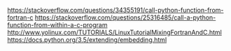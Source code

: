 https://stackoverflow.com/questions/34355191/call-python-function-from-fortran-c
https://stackoverflow.com/questions/25316485/call-a-python-function-from-within-a-c-program
http://www.yolinux.com/TUTORIALS/LinuxTutorialMixingFortranAndC.html
https://docs.python.org/3.5/extending/embedding.html
